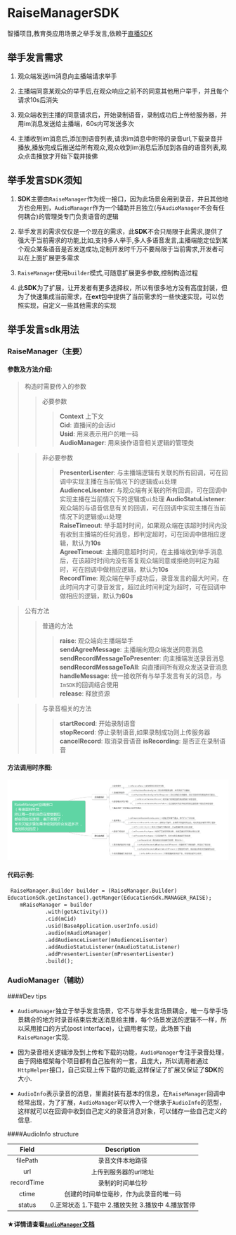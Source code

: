 # RaiseManagerSDK 
智播项目,教育类应用场景之举手发言,依赖于[直播SDK](https://github.com/Jungle68/ZBSmartLiveSDK/wiki/智播云通讯文档说明#2-直播间)
## 举手发言需求 

1. 观众端发送im消息向主播端请求举手

2. 主播端同意某观众的举手后,在观众响应之前不的同意其他用户举手，并且每个请求10s后消失

3. 观众端收到主播的同意请求后，开始录制语音，录制成功后上传给服务器，并用im消息发送给主播端，60s内可发送多次
4. 主播收到im消息后,添加到语音列表,请求im消息中附带的录音url,下载录音并播放,播放完成后推送给所有观众,观众收到im消息后添加到各自的语音列表,观众点击播放才开始下载并拨佛

## 举手发言SDK须知
1. **SDK**主要由``RaiseManager``作为统一接口，因为此场景会用到录音，并且其他地方也会用到，``AudioManager``作为一个辅助并且独立(与``AudioManager``不会有任何耦合)的管理类专门负责语音的逻辑

2. 举手发言的需求仅仅是一个现在的需求，此**SDK**不会只局限于此需求,提供了强大于当前需求的功能,比如,支持多人举手,多人多语音发言,主播端能定位到某个观众某条语音是否发送成功,定制开发时千万不要局限于当前需求,开发者可以在上面扩展更多需求
3. ``RaiseManager``使用``builder``模式,可随意扩展更多参数,控制构造过程

4. 此**SDK**为了扩展，让开发者有更多选择权，所以有很多地方没有高度封装，但为了快速集成当前需求，在**ext**包中提供了当前需求的一些快速实现，可以仿照实现，自定义一些其他需求的实现

## 举手发言sdk用法
### RaiseManager（主要）
#### 参数及方法介绍: 
> 构造时需要传入的参数
> > 必要参数
> > >**Context** 上下文  
> > >**Cid**: 直播间的会话id   
> > >**Usid**: 用来表示用户的唯一码  
> > >**AudioManager**: 用来操作语音相关逻辑的管理类  
 
> > 非必要参数
> > >**PresenterLisenter**: 与主播端逻辑有关联的所有回调，可在回调中实现主播在当前情况下的逻辑或`ui`处理  
> > >**AudienceLisenter**: 与观众端有关联的所有回调，可在回调中实现主播在当前情况下的逻辑或`ui`处理
> > >**AudioStatuListener**: 观众端的与语音信息有关的回调，可在回调中实现主播在当前情况下的逻辑或`ui`处理  
> > >**RaiseTimeout**: 举手超时时间，如果观众端在该超时时间内没有收到主播端的任何消息，即判定超时，可在回调中做相应逻辑，默认为**10s**  
> > >**AgreeTimeout**: 主播同意超时时间，在主播端收到举手消息后，在该超时时间内没有答复观众端同意或拒绝则判定为超时，可在回调中做相应逻辑，默认为**10s**  
> > >**RecordTime**: 观众端在举手成功后，录音发言的最大时间，在此时间内才可录音发言，超过此时间判定为超时，可在回调中做相应的逻辑，默认为**60s**  

> 公有方法
> > 普通的方法  
> > >**raise**: 观众端向主播端举手  
> > >**sendAgreeMessage**: 主播端向观众端发送同意消息
> > >**sendRecordMessageToPresenter**: 向主播端发送录音消息  
> > >**sendRecordMessageToAll**: 向直播间所有观众发送录音消息  
> > >**handleMessage**: 统一接收所有与举手发言有关的消息，与`ImSDK`的回调结合使用  
> > >**release**: 释放资源
  
> > 与录音相关的方法
> > >**startRecord**: 开始录制语音  
> > >**stopRecord**: 停止录制语音,如果录制成功则上传服务器    
> > >**cancelRecord**: 取消录音语音
> > >**isRecording**: 是否正在录制语音

#### 方法调用时序图:
![举手发言回调说明](举手发言回调说明.png)

#### 代码示例:
     
     RaiseManager.Builder builder = (RaiseManager.Builder) EducationSdk.getInstance().getManger(EducationSdk.MANAGER_RAISE);
        mRaiseManager = builder
                .with(getActivity())
                .cid(mCid)
                .usid(BaseApplication.userInfo.usid)
                .audio(mAudioManager)
                .addAudienceLisenter(mAudienceLisenter)
                .addAudioStatuListener(mAudioStatuListener)
                .addPresenterLisenter(mPresenterLisenter)
                .build();

### AudioManager（辅助）
####Dev tips
* `AudioManager`独立于举手发言场景，它不与举手发言场景耦合，唯一与举手场景耦合的地方时录音结束后发送消息给主播，每个场景发送的逻辑不一样，所以采用接口的方式(post interface)，让调用者实现，此场景下由`RaiseManager`实现.

* 因为录音相关逻辑涉及到上传和下载的功能，`AudioManager`专注于录音处理，由于网络框架每个项目都有自己独有的一套，且庞大，所以调用者通过`HttpHelper`接口，自己实现上传下载的功能,这样保证了扩展又保证了**SDK**的大小.
* `AudioInfo`表示录音的消息，里面封装有基本的信息，在`RaiseManager`回调中经常出现，为了扩展，`AudioManager`可以传入一个继承于`AudioInfo`的范型，这样就可以在回调中收到自己定义的录音消息对象，可以储存一些自己定义的信息.


####AudioInfo structure 

Field       | Description
:----------:|:-------------:
filePath    | 录音文件本地路径
url         | 上传到服务器的url地址
recordTime  | 录制的时间单位秒
ctime       | 创建的时间单位毫秒，作为此录音的唯一码
status      | 0.正常状态 1.下载中 2.播放失败 3.播放中 4.播放暂停

#### ★详情请查看[`AudioManager`文档](https://github.com/JessYanCoding/AudioManagerSDK)                
